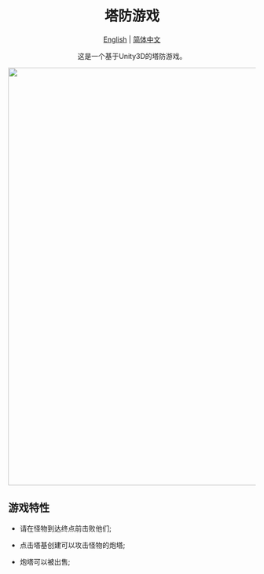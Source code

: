 # <div align="center">塔防游戏</div>

<div align="center">

  [English](README.md) | [简体中文](README.zh-CN.md)

这是一个基于Unity3D的塔防游戏。
  <p>
      <img width="850" src="https://user-images.githubusercontent.com/71301342/210209694-1ad91647-6377-4b7c-820e-5aaef8930e1d.png">
  </p>

</div>

## <div>游戏特性<div/>
  
* 请在怪物到达终点前击败他们;
  
* 点击塔基创建可以攻击怪物的炮塔;
  
* 炮塔可以被出售;
  
